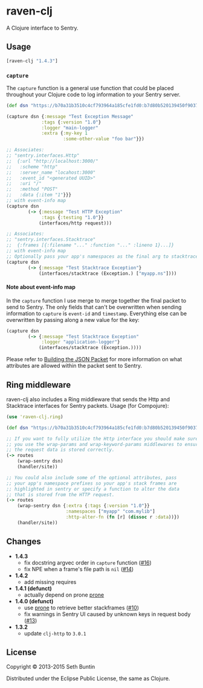 # raven-clj

A Clojure interface to Sentry.

## Usage

```clojure
[raven-clj "1.4.3"]
```

### `capture`

The `capture` function is a general use function that could be placed throughout your Clojure code to log information to your Sentry server.

```clojure
(def dsn "https://b70a31b3510c4cf793964a185cfe1fd0:b7d80b520139450f903720eb7991bf3d@example.com/1")

(capture dsn {:message "Test Exception Message"
             :tags {:version "1.0"}
             :logger "main-logger"
             :extra {:my-key 1
                     :some-other-value "foo bar"}})

;; Associates:
;; "sentry.interfaces.Http"
;;  {:url "http://localhost:3000/"
;;   :scheme "http"
;;   :server_name "locahost:3000"
;;   :event_id "<generated UUID>"
;;   :uri "/"
;;   :method "POST"
;;   :data {:item "1"}}}
;; with event-info map
(capture dsn
        (-> {:message "Test HTTP Exception"
             :tags {:testing "1.0"}}
            (interfaces/http request)))

;; Associates:
;; "sentry.interfaces.Stacktrace"
;;  {:frames [{:filename "..." :function "..." :lineno 1}...]}
;; with event-info map
;; Optionally pass your app's namespaces as the final arg to stacktrace
(capture dsn
        (-> {:message "Test Stacktrace Exception"}
            (interfaces/stacktrace (Exception.) ["myapp.ns"])))
```

#### Note about event-info map

In the `capture` function I use merge to merge together the final packet to send to Sentry.  The only fields that can't be overwritten when sending information
to `capture` is `event-id` and `timestamp`.  Everything else can be overwritten by passing along a new value for the key:

```clojure
(capture dsn
        (-> {:message "Test Stacktrace Exception"
             :logger "application-logger"}
            (interfaces/stacktrace (Exception.))))
```

Please refer to [Building the JSON Packet](https://docs.getsentry.com/hosted/clientdev/#building-the-json-packet) for more information on what
attributes are allowed within the packet sent to Sentry.

## Ring middleware

raven-clj also includes a Ring middleware that sends the Http and Stacktrace interfaces for Sentry packets.  Usage (for Compojure):

```clojure
(use 'raven-clj.ring)

(def dsn "https://b70a31b3510c4cf793964a185cfe1fd0:b7d80b520139450f903720eb7991bf3d@example.com/1")

;; If you want to fully utilize the Http interface you should make sure
;; you use the wrap-params and wrap-keyword-params middlewares to ensure
;; the request data is stored correctly.
(-> routes
    (wrap-sentry dsn)
    (handler/site))

;; You could also include some of the optional attributes, pass
;; your app's namespace prefixes so your app's stack frames are
;; highlighted in sentry or specify a function to alter the data
;; that is stored from the HTTP request.
(-> routes
    (wrap-sentry dsn {:extra {:tags {:version "1.0"}}
                      :namespaces ["myapp" "com.mylib"]
                      :http-alter-fn (fn [r] (dissoc r :data))})
    (handler/site))
```

## Changes

- **1.4.3**
    - fix docstring argvec order in `capture` function ([#16](https://github.com/sethtrain/raven-clj/pull/16))
    - fix NPE when a frame's file path is `nil` ([#14](https://github.com/sethtrain/raven-clj/pull/14))
- **1.4.2**
    - add missing requires
- **1.4.1 (defunct)**
    - actually depend on prone [prone](https://github.com/magnars/prone)
- **1.4.0 (defunct)**
    - use [prone](https://github.com/magnars/prone) to retrieve better stackframes ([#10](https://github.com/sethtrain/raven-clj/pull/10))
    - fix warnings in Sentry UI caused by unknown keys in request body ([#13](https://github.com/sethtrain/raven-clj/pull/13))
- **1.3.2**
    - update `clj-http` to `3.0.1`

## License

Copyright © 2013-2015 Seth Buntin

Distributed under the Eclipse Public License, the same as Clojure.
